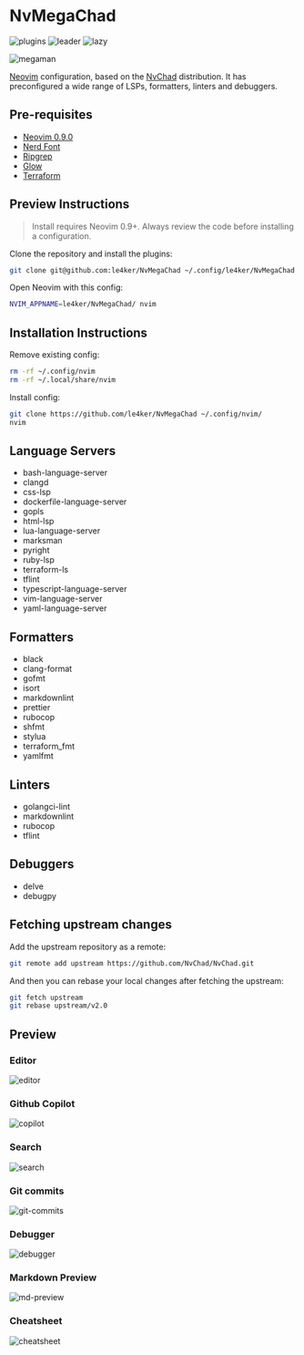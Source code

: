 # NvMegaChad

![plugins](https://dotfyle.com/le4ker/nvmegachad/badges/plugins)
![leader](https://dotfyle.com/le4ker/nvmegachad/badges/leaderkey)
![lazy](https://dotfyle.com/le4ker/nvmegachad/badges/plugin-manager)

![megaman](.github/img/megaman.jpeg)

[Neovim](https://github.com/neovim/neovim/releases/tag/v0.9.0) configuration,
based on the [NvChad](https://nvchad.com/) distribution. It has preconfigured a
wide range of LSPs, formatters, linters and debuggers.

## Pre-requisites

- [Neovim 0.9.0](https://github.com/neovim/neovim/releases/tag/v0.9.0)
- [Nerd Font](https://www.nerdfonts.com/)
- [Ripgrep](https://github.com/BurntSushi/ripgrep)
- [Glow](https://github.com/charmbracelet/glow)
- [Terraform](https://www.terraform.io/)

## Preview Instructions

> Install requires Neovim 0.9+. Always review the code before installing a
> configuration.

Clone the repository and install the plugins:

```sh
git clone git@github.com:le4ker/NvMegaChad ~/.config/le4ker/NvMegaChad
```

Open Neovim with this config:

```sh
NVIM_APPNAME=le4ker/NvMegaChad/ nvim
```

## Installation Instructions

Remove existing config:

```sh
rm -rf ~/.config/nvim
rm -rf ~/.local/share/nvim
```

Install config:

```sh
git clone https://github.com/le4ker/NvMegaChad ~/.config/nvim/
nvim
```

## Language Servers

- bash-language-server
- clangd
- css-lsp
- dockerfile-language-server
- gopls
- html-lsp
- lua-language-server
- marksman
- pyright
- ruby-lsp
- terraform-ls
- tflint
- typescript-language-server
- vim-language-server
- yaml-language-server

## Formatters

- black
- clang-format
- gofmt
- isort
- markdownlint
- prettier
- rubocop
- shfmt
- stylua
- terraform_fmt
- yamlfmt

## Linters

- golangci-lint
- markdownlint
- rubocop
- tflint

## Debuggers

- delve
- debugpy

## Fetching upstream changes

Add the upstream repository as a remote:

```sh
git remote add upstream https://github.com/NvChad/NvChad.git
```

And then you can rebase your local changes after fetching the upstream:

```sh
git fetch upstream
git rebase upstream/v2.0
```

## Preview

### Editor

![editor](.github/img/editor.png)

### Github Copilot

![copilot](.github/img/copilot.png)

### Search

![search](.github/img/search.png)

### Git commits

![git-commits](.github/img/git-commits.png)

### Debugger

![debugger](.github/img/debugger.png)

### Markdown Preview

![md-preview](.github/img/md-preview.png)

### Cheatsheet

![cheatsheet](.github/img/cheatsheet.png)
